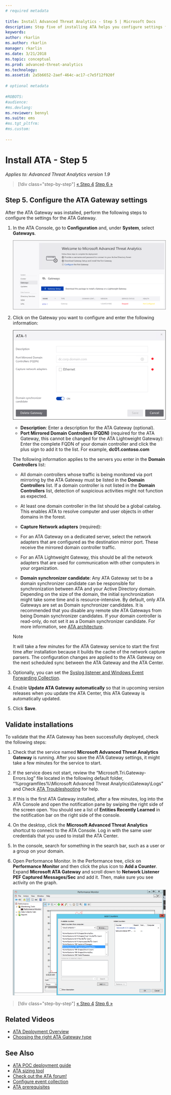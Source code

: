 ```yaml
---
# required metadata

title: Install Advanced Threat Analytics - Step 5 | Microsoft Docs
description: Step five of installing ATA helps you configure settings for your ATA Gateway.
keywords:
author: rkarlin
ms.author: rkarlin
manager: rkarlin
ms.date: 3/21/2018
ms.topic: conceptual
ms.prod: advanced-threat-analytics
ms.technology:
ms.assetid: 2a5b6652-2aef-464c-ac17-c7e5f12f920f

# optional metadata

#ROBOTS:
#audience:
#ms.devlang:
ms.reviewer: bennyl
ms.suite: ems
#ms.tgt_pltfrm:
#ms.custom:

---
```


# Install ATA - Step 5

*Applies to: Advanced Threat Analytics version 1.9*

> [!div class="step-by-step"]
> [« Step 4](install-ata-step4.md)
> [Step 6 »](install-ata-step6.md)


## Step 5. Configure the ATA Gateway settings

After the ATA Gateway was installed, perform the following steps to configure the settings for the ATA Gateway.

1. In the ATA Console, go to **Configuration** and, under **System**, select **Gateways**.
   
    ![Configure gateway settings image](media/ata-gw-config-1.png)


2. Click on the Gateway you want to configure and enter the following information:

   ![Configure gateway settings image](media/ATA-Gateways-config-2.png)

   - **Description**: Enter a description for the ATA Gateway (optional).
   - **Port Mirrored Domain Controllers (FQDN)** (required for the ATA Gateway, this cannot be changed for the ATA Lightweight Gateway): Enter the complete FQDN of your domain controller and click the plus sign to add it to the list. For example,  **dc01.contoso.com**

   The following information applies to the servers you enter in the **Domain Controllers** list:  

   - All domain controllers whose traffic is being monitored via port mirroring by the ATA Gateway must be listed in the **Domain Controllers** list. If a domain controller is not listed in the **Domain Controllers** list, detection of suspicious activities might not function as expected.  
   - At least one domain controller in the list should be a global catalog. This enables ATA to resolve computer and user objects in other domains in the forest.

   - **Capture Network adapters** (required):
   - For an ATA Gateway on a dedicated server, select the network adapters that are configured as the destination mirror port. These receive the mirrored domain controller traffic.
   - For an ATA Lightweight Gateway, this should be all the network adapters that are used for communication with other computers in your organization.
  
   - **Domain synchronizer candidate**: Any ATA Gateway set to be a domain synchronizer candidate can be responsible for synchronization between ATA and your Active Directory domain. Depending on the size of the domain, the initial synchronization might take some time and is resource-intensive. By default, only ATA Gateways are set as Domain synchronizer candidates.
   It is recommended that you disable any remote site ATA Gateways from being Domain synchronizer candidates.
   If your domain controller is read-only, do not set it as a Domain synchronizer candidate. For more information, see [ATA architecture](ata-architecture.md#ata-lightweight-gateway-features).

   > [!NOTE] 
   > It will take a few minutes for the ATA Gateway service to start the first time after installation because it builds the cache of the network capture parsers.
   > The configuration changes are applied to the ATA Gateway on the next scheduled sync between the ATA Gateway and the ATA Center.

3. Optionally, you can set the [Syslog listener and Windows Event Forwarding Collection](configure-event-collection.md). 
4. Enable **Update ATA Gateway automatically** so that in upcoming version releases when you update the ATA Center, this ATA Gateway is automatically updated.

5. Click **Save**.


## Validate installations
To validate that the ATA Gateway has been successfully deployed, check the following steps:

1.  Check that the service named **Microsoft Advanced Threat Analytics Gateway** is running. After you save the ATA Gateway settings, it might take a few minutes for the service to start.

2.  If the service does not start, review the “Microsoft.Tri.Gateway-Errors.log” file located in the following default folder, “%programfiles%\Microsoft Advanced Threat Analytics\Gateway\Logs” and Check [ATA Troubleshooting](troubleshooting-ata-known-errors.md) for help.

3.  If this is the first ATA Gateway installed, after a few minutes, log into the ATA Console and open the notification pane by swiping the right side of the screen open. You should see a list of **Entities Recently Learned** in the notification bar on the right side of the console.

4.  On the desktop, click the **Microsoft Advanced Threat Analytics** shortcut to connect to the ATA Console. Log in with the same user credentials that you used to install the ATA Center.
5.  In the console, search for something in the search bar, such as a user or a group on your domain.
6.  Open Performance Monitor. In the Performance tree, click on **Performance Monitor** and then click the plus icon to **Add a Counter**. Expand **Microsoft ATA Gateway** and scroll down to **Network Listener PEF Captured Messages/Sec** and add it. Then, make sure you see activity on the graph.

    ![Add performance counters image](media/ATA-performance-monitoring-add-counters.png)


> [!div class="step-by-step"]
> [« Step 4](install-ata-step4.md)
> [Step 6 »](install-ata-step6.md)



## Related Videos
- [ATA Deployment Overview](https://channel9.msdn.com/Shows/Microsoft-Security/Overview-of-ATA-Deployment-in-10-Minutes)
- [Choosing the right ATA Gateway type](https://channel9.msdn.com/Shows/Microsoft-Security/ATA-Deployment-Choose-the-Right-Gateway-Type)


## See Also
- [ATA POC deployment guide](http://aka.ms/atapoc)
- [ATA sizing tool](http://aka.ms/atasizingtool)
- [Check out the ATA forum!](https://social.technet.microsoft.com/Forums/security/home?forum=mata)
- [Configure event collection](configure-event-collection.md)
- [ATA prerequisites](ata-prerequisites.md)

